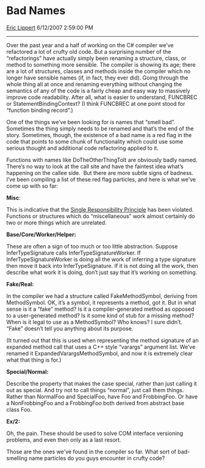 <div id="page">

# Bad Names

[Eric Lippert](https://social.msdn.microsoft.com/profile/Eric%20Lippert) 6/12/2007 2:59:00 PM

-----

<div id="content">

<div class="mine">

Over the past year and a half of working on the C\# compiler we’ve refactored a lot of crufty old code. But a surprising number of the “refactorings” have actually simply been renaming a structure, class, or method to something more sensible. The compiler is showing its age; there are a lot of structures, classes and methods inside the compiler which no longer have sensible names (if, in fact, they ever did). Going through the whole thing all at once and renaming everything without changing the semantics of any of the code is a fairly cheap and easy way to massively improve code readability. After all, what is easier to understand, <span class="code">FUNCBREC</span> or <span class="code">StatementBindingContext</span>? (I think <span class="code">FUNCBREC</span> at one point stood for “function binding record”.)

One of the things we’ve been looking for is names that “smell bad”. Sometimes the thing simply needs to be renamed and that’s the end of the story. Sometimes, though, the existence of a bad name is a red flag in the code that points to some chunk of functionality which could use some serious thought and additional code refactoring applied to it.

Functions with names like <span class="code">DoTheOtherThingToIt</span> are obviously badly named. There’s no way to look at the call site and have the faintest idea what’s happening on the callee side.  But there are more subtle signs of badness. I’ve been compiling a list of these red flag particles, and here is what we’ve come up with so far:

**Misc**:

This is indicative that the [Single Responsibility Principle](http://en.wikipedia.org/wiki/Single_responsibility_principle) has been violated.  Functions or structures which do “miscellaneous” work almost certainly do two or more things which are unrelated.

**Base/Core/Worker/Helper:**

These are often a sign of too much or too little abstraction. Suppose <span class="code">InferTypeSignature</span> calls <span class="code">InferTypeSignatureWorker</span>. If <span class="code">InferTypeSignatureWorker</span> is doing all the work of inferring a type signature then move it back into <span class="code">InferTypeSignature</span>. If it is not doing all the work, then describe what work it is doing, don’t just say that it’s working on something.

**Fake/Real:**

In the compiler we had a structure called <span class="code">FakeMethodSymbol</span>, deriving from <span class="code">MethodSymbol</span>. OK, it’s a symbol, it represents a method, got it. But in what sense is it a “fake” method? Is it a compiler-generated method as opposed to a user-generated method? Is it some kind of stub for a missing method? When is it legal to use as a <span class="code">MethodSymbol</span>? Who knows? I sure didn’t. “Fake” doesn’t tell you anything about its purpose.

(It turned out that this is used when representing the method signature of an expanded method call that uses a C++ style “varargs” argument list. We’ve renamed it <span class="code">ExpandedVarargsMethodSymbol</span>, and now it is extremely clear what that thing is for.)

**Special/Normal:**

Describe the property that makes the case special, rather than just calling it out as special. And try not to call things “normal”, just call them things. Rather than <span class="code">NormalFoo</span> and <span class="code">SpecialFoo</span>, have <span class="code">Foo</span> and <span class="code">FrobbingFoo</span>. Or have a <span class="code">NonFrobbingFoo</span> and a <span class="code">FrobbingFoo</span> both derived from abstract base class <span class="code">Foo</span>.

**Ex/2:**

Oh, the pain. These should be used to solve COM interface versioning problems, and even then only as a last resort.

Those are the ones we've found in the compiler so far. What sort of bad-smelling name particles do you guys encounter in crufty code?  

</div>

</div>

</div>

